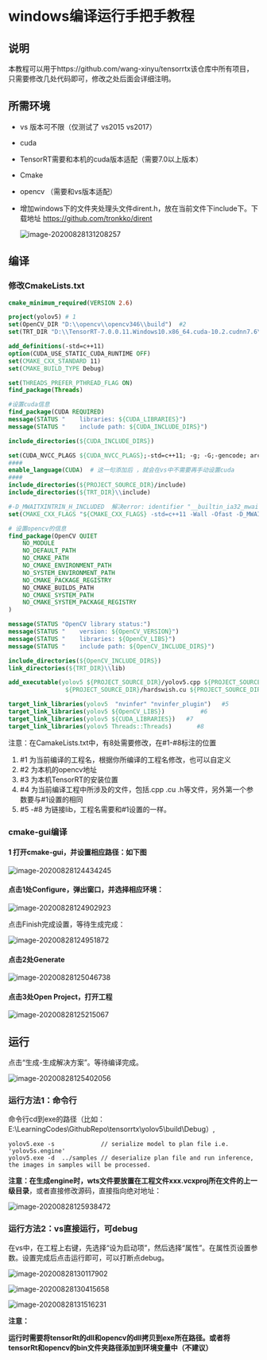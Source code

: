 # windows编译运行手把手教程

## 说明

本教程可以用于https://github.com/wang-xinyu/tensorrtx该仓库中所有项目，只需要修改几处代码即可，修改之处后面会详细注明。

## 所需环境

* vs 版本可不限（仅测试了 vs2015 vs2017）

* cuda

* TensorRT需要和本机的cuda版本适配（需要7.0以上版本）

* Cmake 

* opencv （需要和vs版本适配）

* 增加windows下的文件夹处理头文件dirent.h，放在当前文件下include下。下载地址 https://github.com/tronkko/dirent

  ![image-20200828131208257](imgs/image-20200828131208257.png)

## 编译

### 修改CmakeLists.txt

```cmake
cmake_minimum_required(VERSION 2.6)

project(yolov5) # 1
set(OpenCV_DIR "D:\\opencv\\opencv346\\build")  #2
set(TRT_DIR "D:\\TensorRT-7.0.0.11.Windows10.x86_64.cuda-10.2.cudnn7.6\\TensorRT-7.0.0.11")  #3

add_definitions(-std=c++11)
option(CUDA_USE_STATIC_CUDA_RUNTIME OFF)
set(CMAKE_CXX_STANDARD 11)
set(CMAKE_BUILD_TYPE Debug)

set(THREADS_PREFER_PTHREAD_FLAG ON)
find_package(Threads)

#设置cuda信息
find_package(CUDA REQUIRED)
message(STATUS "    libraries: ${CUDA_LIBRARIES}")
message(STATUS "    include path: ${CUDA_INCLUDE_DIRS}")

include_directories(${CUDA_INCLUDE_DIRS})

set(CUDA_NVCC_PLAGS ${CUDA_NVCC_PLAGS};-std=c++11; -g; -G;-gencode; arch=compute_75;code=sm_75)
####
enable_language(CUDA)  # 这一句添加后 ，就会在vs中不需要再手动设置cuda 
####
include_directories(${PROJECT_SOURCE_DIR}/include)
include_directories(${TRT_DIR}\\include)

#-D_MWAITXINTRIN_H_INCLUDED  解决error: identifier "__builtin_ia32_mwaitx" is undefined
set(CMAKE_CXX_FLAGS "${CMAKE_CXX_FLAGS} -std=c++11 -Wall -Ofast -D_MWAITXINTRIN_H_INCLUDED")

# 设置opencv的信息
find_package(OpenCV QUIET
    NO_MODULE
    NO_DEFAULT_PATH
    NO_CMAKE_PATH
    NO_CMAKE_ENVIRONMENT_PATH
    NO_SYSTEM_ENVIRONMENT_PATH
    NO_CMAKE_PACKAGE_REGISTRY
    NO_CMAKE_BUILDS_PATH
    NO_CMAKE_SYSTEM_PATH
    NO_CMAKE_SYSTEM_PACKAGE_REGISTRY
)

message(STATUS "OpenCV library status:")
message(STATUS "    version: ${OpenCV_VERSION}")
message(STATUS "    libraries: ${OpenCV_LIBS}")
message(STATUS "    include path: ${OpenCV_INCLUDE_DIRS}")

include_directories(${OpenCV_INCLUDE_DIRS})
link_directories(${TRT_DIR}\\lib)

add_executable(yolov5 ${PROJECT_SOURCE_DIR}/yolov5.cpp ${PROJECT_SOURCE_DIR}/yololayer.cu ${PROJECT_SOURCE_DIR}/yololayer.h 
                ${PROJECT_SOURCE_DIR}/hardswish.cu ${PROJECT_SOURCE_DIR}/hardswish.h)   #4

target_link_libraries(yolov5  "nvinfer" "nvinfer_plugin")   #5
target_link_libraries(yolov5 ${OpenCV_LIBS})          #6
target_link_libraries(yolov5 ${CUDA_LIBRARIES})   #7
target_link_libraries(yolov5 Threads::Threads)       #8
```

注意：在CamakeLists.txt中，有8处需要修改，在#1-#8标注的位置

1. #1 为当前编译的工程名，根据你所编译的工程名修改，也可以自定义
2. #2 为本机的opencv地址
3. #3 为本机TensorRT的安装位置
4. #4 为当前编译工程中所涉及的文件，包括.cpp .cu .h等文件，另外第一个参数要与#1设置的相同
5. #5 -#8 为链接lib，工程名需要和#1设置的一样。

### cmake-gui编译

#### 1 打开cmake-gui，并设置相应路径：如下图

![image-20200828124434245](imgs/image-20200828124434245.png)

#### 点击1处**Configure**，弹出窗口，并选择相应环境：

![image-20200828124902923](imgs/image-20200828124902923.png)

点击Finish完成设置，等待生成完成：

![image-20200828124951872](imgs/image-20200828124951872.png)

#### 点击2处Generate

![image-20200828125046738](imgs/image-20200828125046738.png)

#### 点击3处Open Project，打开工程

![image-20200828125215067](imgs/image-20200828125215067.png)

## 运行

点击“生成-生成解决方案”。等待编译完成。

![image-20200828125402056](imgs/image-20200828125402056.png)

### 运行方法1：命令行

命令行cd到exe的路径（比如：E:\LearningCodes\GithubRepo\tensorrtx\yolov5\build\Debug）,

```
yolov5.exe -s             // serialize model to plan file i.e. 'yolov5s.engine'
yolov5.exe -d  ../samples // deserialize plan file and run inference, the images in samples will be processed.
```

**注意：在生成engine时，wts文件要放置在工程文件xxx.vcxproj所在文件的上一级目录**，或者直接修改源码，直接指向绝对地址：

![image-20200828125938472](imgs/image-20200828125938472.png)

### 运行方法2：vs直接运行，可debug

在vs中，在工程上右键，先选择“设为启动项”，然后选择“属性”。在属性页设置参数。设置完成后点击运行即可，可以打断点debug。

![image-20200828130117902](imgs/image-20200828130117902.png)

![image-20200828130415658](imgs/image-20200828130415658.png)

![image-20200828131516231](imgs/image-20200828131516231.png)

**注意：**

**运行时需要将tensorRt的dll和opencv的dll拷贝到exe所在路径。或者将tensorRt和opencv的bin文件夹路径添加到环境变量中（不建议）**